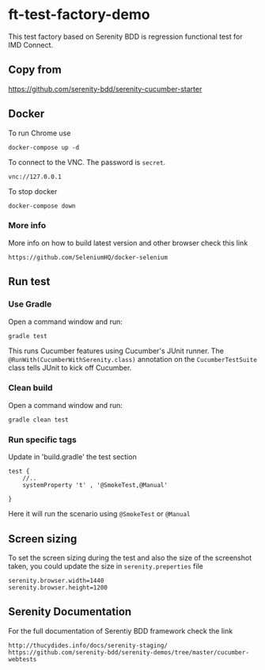 # ft-test-factory-demo

This test factory based on Serenity BDD is regression functional test for IMD Connect.

## Copy from

https://github.com/serenity-bdd/serenity-cucumber-starter

## Docker

To run Chrome use
```
docker-compose up -d
```

To connect to the VNC. The password is `secret`.
```
vnc://127.0.0.1
```

To stop docker
```
docker-compose down
```

### More info
More info on how to build latest version and other browser check this link
```
https://github.com/SeleniumHQ/docker-selenium
```

## Run test

### Use Gradle

Open a command window and run:
```
gradle test
```
This runs Cucumber features using Cucumber's JUnit runner. The `@RunWith(CucumberWithSerenity.class)` annotation on the `CucumberTestSuite`
class tells JUnit to kick off Cucumber.

### Clean build
Open a command window and run:
```
gradle clean test
```

### Run specific tags
Update in 'build.gradle' the test section

```
test {
    //..
    systemProperty 't' , '@SmokeTest,@Manual'

}
```
Here it will run the scenario using `@SmokeTest` or `@Manual`

## Screen sizing
To set the screen sizing during the test and also the size of the screenshot taken, you could update the size in `serenity.preperties` file
```
serenity.browser.width=1440
serenity.browser.height=1200
```

## Serenity Documentation
For the full documentation of Serentiy BDD framework check the link
```
http://thucydides.info/docs/serenity-staging/
https://github.com/serenity-bdd/serenity-demos/tree/master/cucumber-webtests
```
